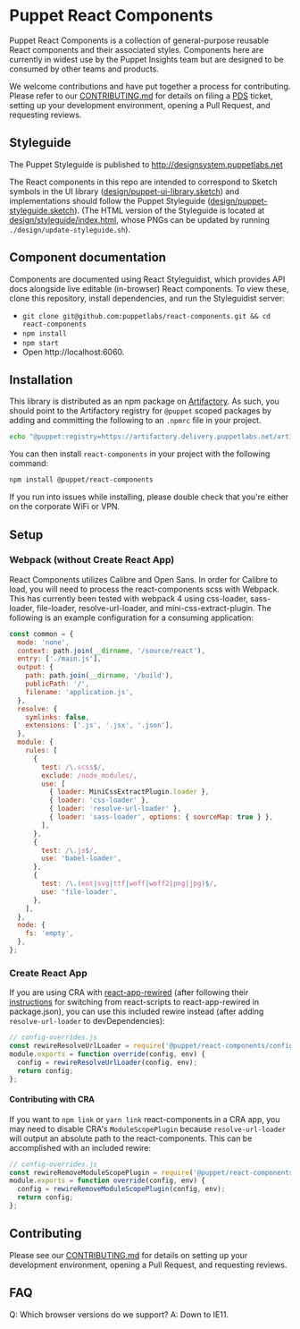 # Puppet React Components

Puppet React Components is a collection of general-purpose reusable React
components and their associated styles. Components here are currently in
widest use by the Puppet Insights team but are designed to be consumed by other
teams and products.

We welcome contributions and have put together a process for contributing.
Please refer to our [CONTRIBUTING.md](CONTRIBUTING.md) for details on filing a
[PDS](https://tickets.puppetlabs.com/browse/PDS) ticket, setting up your
development environment, opening a Pull Request, and requesting reviews.

## Styleguide

The Puppet Styleguide is published to http://designsystem.puppetlabs.net

The React components in this repo are intended to correspond to Sketch symbols in the UI library ([design/puppet-ui-library.sketch](design/puppet-ui-library.sketch)) and implementations should follow the Puppet Styleguide ([design/puppet-styleguide.sketch](design/puppet-styleguide.sketch)). (The HTML version of the Styleguide is located at [design/styleguide/index.html](design/styleguide/index.html), whose PNGs can be updated by running `./design/update-styleguide.sh`).

## Component documentation

Components are documented using React Styleguidist, which provides API docs alongside live editable (in-browser) React components. To view these, clone this repository, install dependencies, and run the Styleguidist server:

- `git clone git@github.com:puppetlabs/react-components.git && cd react-components`
- `npm install`
- `npm start`
- Open http://localhost:6060.

## Installation

This library is distributed as an npm package on [Artifactory](https://confluence.puppetlabs.com/display/SRE/Artifactory+Basics). As such, you should point to the Artifactory registry for `@puppet` scoped packages by adding and committing the following to an `.npmrc` file in your project.

```sh
echo "@puppet:registry=https://artifactory.delivery.puppetlabs.net/artifactory/api/npm/npm__local/" >> .npmrc
```

You can then install `react-components` in your project with the following command:

```sh
npm install @puppet/react-components
```

If you run into issues while installing, please double check that you're either
on the corporate WiFi or VPN.

## Setup

### Webpack (without Create React App)

React Components utilizes Calibre and Open Sans. In order for Calibre to load, you will need to process the react-components scss with Webpack. This has currently been tested with webpack 4 using css-loader, sass-loader, file-loader, resolve-url-loader, and mini-css-extract-plugin. The following is an example configuration for a consuming application:

```javascript
const common = {
  mode: 'none',
  context: path.join(__dirname, '/source/react'),
  entry: ['./main.js'],
  output: {
    path: path.join(__dirname, '/build'),
    publicPath: '/',
    filename: 'application.js',
  },
  resolve: {
    symlinks: false,
    extensions: ['.js', '.jsx', '.json'],
  },
  module: {
    rules: [
      {
        test: /\.scss$/,
        exclude: /node_modules/,
        use: [
          { loader: MiniCssExtractPlugin.loader },
          { loader: 'css-loader' },
          { loader: 'resolve-url-loader' },
          { loader: 'sass-loader', options: { sourceMap: true } },
        ],
      },
      {
        test: /\.js$/,
        use: 'babel-loader',
      },
      {
        test: /\.(eot|svg|ttf|woff|woff2|png|jpg)$/,
        use: 'file-loader',
      },
    ],
  },
  node: {
    fs: 'empty',
  },
};
```

### Create React App

If you are using CRA with [react-app-rewired](https://github.com/timarney/react-app-rewired) (after following their [instructions](https://github.com/timarney/react-app-rewired/blob/master/README.md#how-to-rewire-your-create-react-app-project) for switching from react-scripts to react-app-rewired in package.json), you can use this included rewire instead (after adding `resolve-url-loader` to devDependencies):

```js
// config-overrides.js
const rewireResolveUrlLoader = require('@puppet/react-components/config/rewire-resolve-url-loader.js');
module.exports = function override(config, env) {
  config = rewireResolveUrlLoader(config, env);
  return config;
};
```

#### Contributing with CRA

If you want to `npm link` or `yarn link` react-components in a CRA app, you may need to disable CRA's `ModuleScopePlugin` because `resolve-url-loader` will output an absolute path to the react-components. This can be accomplished with an included rewire:

```js
// config-overrides.js
const rewireRemoveModuleScopePlugin = require('@puppet/react-components/config/rewire-remove-module-scope-plugin.js');
module.exports = function override(config, env) {
  config = rewireRemoveModuleScopePlugin(config, env);
  return config;
};
```

## Contributing

Please see our [CONTRIBUTING.md](CONTRIBUTING.md) for details on
setting up your development environment, opening a Pull Request, and requesting
reviews.

## FAQ

Q: Which browser versions do we support?
A: Down to IE11.
